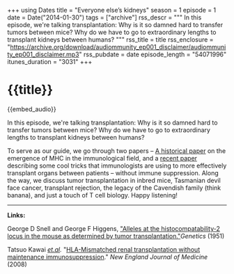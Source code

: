 +++
using Dates
title = "Everyone else’s kidneys"
season = 1
episode = 1
date = Date("2014-01-30")
tags = ["archive"]
rss_descr = """
In this episode, we're talking transplantation: Why is it so damned hard to transfer tumors between mice? Why do we have to go to extraordinary lengths to transplant kidneys between humans?
"""
rss_title = title
rss_enclosure = "https://archive.org/download/audiommunity_ep001_disclaimer/audiommunity_ep001_disclaimer.mp3"
rss_pubdate = date
episode_length = "54071996"
itunes_duration = "3031"
+++

# {{title}}

{{embed_audio}}


In this episode, we're talking transplantation: Why is it so damned hard to transfer tumors between mice? Why do we have to go to extraordinary lengths to transplant kidneys between humans?

To serve as our guide, we go through two papers – [A historical paper](http://www.genetics.org/content/36/3/306.full.pdf+html) on the emergence of MHC in the immunological field, and a [recent paper](http://www.nejm.org/doi/full/10.1056/NEJMoa071074) describing some cool tricks that immunologists are using to more effectively transplant organs between patients – without immune suppression. Along the way, we discuss tumor transplantation in inbred mice, Tasmanian devil face cancer, transplant rejection, the legacy of the Cavendish family (think banana), and just a touch of T cell biology. Happy listening!

------------

**Links:**

George D Snell and George F Higgens, ["Alleles at the histocompatability-2 locus in the mouse as determined by tumor transplantation."](http://www.genetics.org/content/36/3/306.full.pdf+html)*Genetics* (1951)

Tatsuo Kawai [*et.al*](http://et.al)*.* "[HLA-Mismatched renal transplantation without maintenance immunosuppression](http://www.nejm.org/doi/full/10.1056/NEJMoa071074)." *New England Journal of Medicine* (2008)
